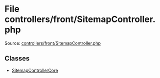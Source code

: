 File controllers/front/SitemapController.php
=========
Source: [controllers/front/SitemapController.php](https://github.com/PrestaShop/PrestaShop/blob/1.6.1.1/controllers/front/SitemapController.php)


Classes
-------

* [SitemapControllerCore](class.SitemapControllerCore.md)

